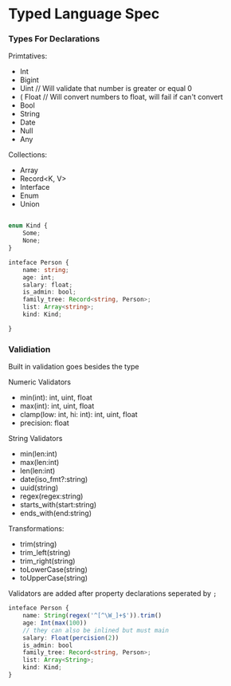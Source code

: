 
# Typed Language Spec



### Types For Declarations

Primtatives:
- Int
- Bigint
-  Uint  // Will validate that number is greater or equal 0
 - ( Float // Will convert numbers to float, will fail if can't convert
- Bool
 - String
 - Date
 - Null
 - Any

Collections:
 - Array
 - Record<K, V>
 - Interface
 - Enum
  - Union


```ts

enum Kind {
    Some;
    None;
}

inteface Person {
    name: string;
    age: int;
    salary: float;
    is_admin: bool;
    family_tree: Record<string, Person>;
    list: Array<string>;
    kind: Kind;

}
```

### Validiation

Built in validation goes besides the type

Numeric Validators

 - min(int): int, uint, float 
 - max(int): int, uint, float 
 - clamp(low: int, hi: int): int, uint, float
 - precision: float

String Validators

 - min(len:int)
 - max(len:int) 
 - len(len:int)
 - date(iso_fmt?:string)
 - uuid(string) 
 - regex(regex:string) 
 - starts_with(start:string)
 - ends_with(end:string)

Transformations:
 - trim(string)
 - trim_left(string)
 - trim_right(string)
 - toLowerCase(string)
 - toUpperCase(string)

Validators are added after property declarations seperated by `;`

```ts
inteface Person {
    name: String(regex('^[^\W_]+$')).trim()
    age: Int(max(100))
    // they can also be inlined but must main
    salary: Float(percision(2))
    is_admin: bool
    family_tree: Record<string, Person>;
    list: Array<String>;
    kind: Kind;
}
```
